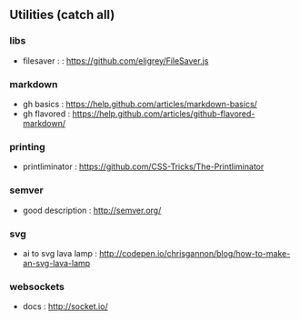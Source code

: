 ## Utilities (catch all)  

### libs
- filesaver : : https://github.com/eligrey/FileSaver.js

### markdown
- gh basics : https://help.github.com/articles/markdown-basics/
- gh flavored : https://help.github.com/articles/github-flavored-markdown/

### printing
- printliminator : https://github.com/CSS-Tricks/The-Printliminator

### semver
- good description : http://semver.org/

### svg
- ai to svg lava lamp : http://codepen.io/chrisgannon/blog/how-to-make-an-svg-lava-lamp

### websockets
- docs : http://socket.io/

